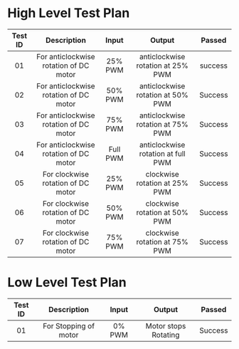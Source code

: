# High Level Test Plan 

|Test ID| Description | Input | Output| Passed|
|:--:|:-------------:|:-----------------:|:------------------------:|:---------:|
|01|For anticlockwise rotation of DC motor | 25% PWM | anticlockwise rotation at 25% PWM | success | 
|02|For anticlockwise rotation of DC motor | 50% PWM | anticlockwise rotation at 50% PWM| Success |
|03|For anticlockwise rotation of DC motor | 75% PWM | anticlockwise rotation at 75% PWM | Success |
|04|For anticlockwise rotation of DC motor | Full PWM | anticlockwise rotation at full PWM | Success |
|05|For clockwise rotation of DC motor |    25% PWM | clockwise  rotation at 25% PWM | Success |
|06| For clockwise rotation of DC motor | 50% PWM | clockwise  rotation at 50% PWM | Success|
|07| For clockwise rotation of DC motor | 75% PWM |  clockwise  rotation at 75% PWM | Success|

# Low Level Test Plan
|Test ID| Description | Input| Output| Passed|
|:--:|:-------------:|:-----------------:|:------------------------:|:---------:|
|01| For Stopping of motor| 0% PWM | Motor stops Rotating | Success|

